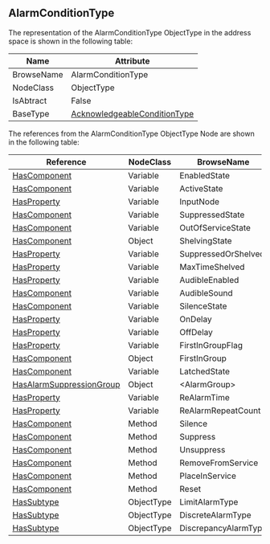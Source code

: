 <!-- objecttype -->
## AlarmConditionType
The representation of the AlarmConditionType ObjectType in the address space is shown in the following table:  

|Name|Attribute|
|---|---|
|BrowseName|AlarmConditionType|
|NodeClass|ObjectType|
|IsAbtract|False|
|BaseType|[AcknowledgeableConditionType](../../../Part9/ObjectTypes/AcknowledgeableConditionType/readme.md)|

The references from the AlarmConditionType ObjectType Node are shown in the following table:  

|Reference|NodeClass|BrowseName|DataType|TypeDefinition|ModellingRule|
|---|---|---|---|---|---|
|[HasComponent](../../../Part3/ReferenceTypes/HasComponent/readme.md)|Variable|EnabledState||[TwoStateVariableType](../../Part9/VariableTypes/TwoStateVariableType/readme.md)|[Mandatory](../../Objects/Mandatory/readme.md)|
|[HasComponent](../../../Part3/ReferenceTypes/HasComponent/readme.md)|Variable|ActiveState||[TwoStateVariableType](../../Part9/VariableTypes/TwoStateVariableType/readme.md)|[Mandatory](../../Objects/Mandatory/readme.md)|
|[HasProperty](../../../Part3/ReferenceTypes/HasProperty/readme.md)|Variable|InputNode||[PropertyType](../../Part5/VariableTypes/PropertyType/readme.md)|[Mandatory](../../Objects/Mandatory/readme.md)|
|[HasComponent](../../../Part3/ReferenceTypes/HasComponent/readme.md)|Variable|SuppressedState||[TwoStateVariableType](../../Part9/VariableTypes/TwoStateVariableType/readme.md)|[Optional](../../Objects/Optional/readme.md)|
|[HasComponent](../../../Part3/ReferenceTypes/HasComponent/readme.md)|Variable|OutOfServiceState||[TwoStateVariableType](../../Part9/VariableTypes/TwoStateVariableType/readme.md)|[Optional](../../Objects/Optional/readme.md)|
|[HasComponent](../../../Part3/ReferenceTypes/HasComponent/readme.md)|Object|ShelvingState||[ShelvedStateMachineType](../../Part9/ObjectTypes/ShelvedStateMachineType/readme.md)|[Optional](../../Objects/Optional/readme.md)|
|[HasProperty](../../../Part3/ReferenceTypes/HasProperty/readme.md)|Variable|SuppressedOrShelved||[PropertyType](../../Part5/VariableTypes/PropertyType/readme.md)|[Mandatory](../../Objects/Mandatory/readme.md)|
|[HasProperty](../../../Part3/ReferenceTypes/HasProperty/readme.md)|Variable|MaxTimeShelved||[PropertyType](../../Part5/VariableTypes/PropertyType/readme.md)|[Optional](../../Objects/Optional/readme.md)|
|[HasProperty](../../../Part3/ReferenceTypes/HasProperty/readme.md)|Variable|AudibleEnabled||[PropertyType](../../Part5/VariableTypes/PropertyType/readme.md)|[Optional](../../Objects/Optional/readme.md)|
|[HasComponent](../../../Part3/ReferenceTypes/HasComponent/readme.md)|Variable|AudibleSound||[AudioVariableType](../../Part5/VariableTypes/AudioVariableType/readme.md)|[Optional](../../Objects/Optional/readme.md)|
|[HasComponent](../../../Part3/ReferenceTypes/HasComponent/readme.md)|Variable|SilenceState||[TwoStateVariableType](../../Part9/VariableTypes/TwoStateVariableType/readme.md)|[Optional](../../Objects/Optional/readme.md)|
|[HasProperty](../../../Part3/ReferenceTypes/HasProperty/readme.md)|Variable|OnDelay||[PropertyType](../../Part5/VariableTypes/PropertyType/readme.md)|[Optional](../../Objects/Optional/readme.md)|
|[HasProperty](../../../Part3/ReferenceTypes/HasProperty/readme.md)|Variable|OffDelay||[PropertyType](../../Part5/VariableTypes/PropertyType/readme.md)|[Optional](../../Objects/Optional/readme.md)|
|[HasProperty](../../../Part3/ReferenceTypes/HasProperty/readme.md)|Variable|FirstInGroupFlag||[PropertyType](../../Part5/VariableTypes/PropertyType/readme.md)|[Optional](../../Objects/Optional/readme.md)|
|[HasComponent](../../../Part3/ReferenceTypes/HasComponent/readme.md)|Object|FirstInGroup||[AlarmGroupType](../../Part9/ObjectTypes/AlarmGroupType/readme.md)|[Optional](../../Objects/Optional/readme.md)|
|[HasComponent](../../../Part3/ReferenceTypes/HasComponent/readme.md)|Variable|LatchedState||[TwoStateVariableType](../../Part9/VariableTypes/TwoStateVariableType/readme.md)|[Optional](../../Objects/Optional/readme.md)|
|[HasAlarmSuppressionGroup](../../../Part9/ReferenceTypes/HasAlarmSuppressionGroup/readme.md)|Object|&lt;AlarmGroup&gt;||[AlarmGroupType](../../Part9/ObjectTypes/AlarmGroupType/readme.md)|[OptionalPlaceholder](../../Objects/OptionalPlaceholder/readme.md)|
|[HasProperty](../../../Part3/ReferenceTypes/HasProperty/readme.md)|Variable|ReAlarmTime||[PropertyType](../../Part5/VariableTypes/PropertyType/readme.md)|[Optional](../../Objects/Optional/readme.md)|
|[HasProperty](../../../Part3/ReferenceTypes/HasProperty/readme.md)|Variable|ReAlarmRepeatCount||[PropertyType](../../Part5/VariableTypes/PropertyType/readme.md)|[Optional](../../Objects/Optional/readme.md)|
|[HasComponent](../../../Part3/ReferenceTypes/HasComponent/readme.md)|Method|Silence|||[Optional](../../Objects/Optional/readme.md)|
|[HasComponent](../../../Part3/ReferenceTypes/HasComponent/readme.md)|Method|Suppress|||[Optional](../../Objects/Optional/readme.md)|
|[HasComponent](../../../Part3/ReferenceTypes/HasComponent/readme.md)|Method|Unsuppress|||[Optional](../../Objects/Optional/readme.md)|
|[HasComponent](../../../Part3/ReferenceTypes/HasComponent/readme.md)|Method|RemoveFromService|||[Optional](../../Objects/Optional/readme.md)|
|[HasComponent](../../../Part3/ReferenceTypes/HasComponent/readme.md)|Method|PlaceInService|||[Optional](../../Objects/Optional/readme.md)|
|[HasComponent](../../../Part3/ReferenceTypes/HasComponent/readme.md)|Method|Reset|||[Optional](../../Objects/Optional/readme.md)|
|[HasSubtype](../../../Part3/ReferenceTypes/HasSubtype/readme.md)|ObjectType|LimitAlarmType||||
|[HasSubtype](../../../Part3/ReferenceTypes/HasSubtype/readme.md)|ObjectType|DiscreteAlarmType||||
|[HasSubtype](../../../Part3/ReferenceTypes/HasSubtype/readme.md)|ObjectType|DiscrepancyAlarmType||||

